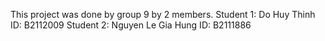 This project was done by group 9 by 2 members.
Student 1: Do Huy Thinh
ID: B2112009
Student 2: Nguyen Le Gia Hung
ID: B2111886
